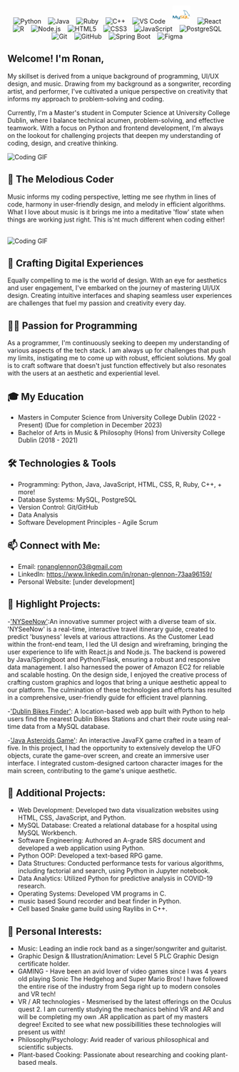 <p align="center">
  <img src="https://upload.wikimedia.org/wikipedia/commons/c/c3/Python-logo-notext.svg" alt="Python" width="40" height="40"/>&nbsp;&nbsp;&nbsp;
  <img src="https://upload.wikimedia.org/wikipedia/en/3/30/Java_programming_language_logo.svg" alt="Java" width="40" height="40"/>&nbsp;&nbsp;&nbsp;
  <img src="https://upload.wikimedia.org/wikipedia/commons/7/73/Ruby_logo.svg" alt="Ruby" width="40" height="40"/>&nbsp;&nbsp;&nbsp;
  <img src="https://upload.wikimedia.org/wikipedia/commons/1/18/ISO_C%2B%2B_Logo.svg" alt="C++" width="40" height="40"/>&nbsp;&nbsp;&nbsp;
  <img src="https://upload.wikimedia.org/wikipedia/commons/2/2d/Visual_Studio_Code_1.18_icon.svg" alt="VS Code" width="40" height="40"/>&nbsp;&nbsp;&nbsp;
  <img src="https://raw.githubusercontent.com/devicons/devicon/master/icons/mysql/mysql-original-wordmark.svg" alt="MySQL" width="40" height="40"/>&nbsp;&nbsp;&nbsp;
  <img src="https://upload.wikimedia.org/wikipedia/commons/a/a7/React-icon.svg" alt="React" width="40" height="40"/>&nbsp;&nbsp;&nbsp;
  <img src="https://www.r-project.org/logo/Rlogo.svg" alt="R" width="40" height="40"/>&nbsp;&nbsp;&nbsp;
  <img src="https://upload.wikimedia.org/wikipedia/commons/d/d9/Node.js_logo.svg" alt="Node.js" width="40" height="40"/>&nbsp;&nbsp;&nbsp;
  <img src="https://upload.wikimedia.org/wikipedia/commons/6/61/HTML5_logo_and_wordmark.svg" alt="HTML5" width="40" height="40"/>&nbsp;&nbsp;&nbsp;
  <img src="https://upload.wikimedia.org/wikipedia/commons/d/d5/CSS3_logo_and_wordmark.svg" alt="CSS3" width="40" height="40"/>&nbsp;&nbsp;&nbsp;
  <img src="https://upload.wikimedia.org/wikipedia/commons/9/99/Unofficial_JavaScript_logo_2.svg" alt="JavaScript" width="40" height="40"/>&nbsp;&nbsp;&nbsp;
  <img src="https://upload.wikimedia.org/wikipedia/commons/2/29/Postgresql_elephant.svg" alt="PostgreSQL" width="40" height="40"/>&nbsp;&nbsp;&nbsp;
  <img src="https://upload.wikimedia.org/wikipedia/commons/e/e0/Git-logo.svg" alt="Git" width="40" height="40"/>&nbsp;&nbsp;&nbsp;
  <img src="https://upload.wikimedia.org/wikipedia/commons/9/91/Octicons-mark-github.svg" alt="GitHub" width="40" height="40"/>&nbsp;&nbsp;&nbsp;
  <img src="https://upload.wikimedia.org/wikipedia/commons/4/44/Spring_Framework_Logo_2018.svg" alt="Spring Boot" width="40" height="40"/>&nbsp;&nbsp;&nbsp;
  <img src="https://upload.wikimedia.org/wikipedia/commons/3/33/Figma-logo.svg" alt="Figma" width="40" height="40"/>&nbsp;&nbsp;&nbsp;
</p>

## Welcome! I'm Ronan, 

My skillset is derived from a unique background of programming, UI/UX design, and music. Drawing from my background as a songwriter, recording artist, and performer, I've cultivated a unique perspective on creativity that informs my approach to problem-solving and coding.

Currently, I'm a Master's student in Computer Science at University College Dublin, where I balance technical acumen, problem-solving, and effective teamwork. With a focus on Python and frontend development, I'm always on the lookout for challenging projects that deepen my understanding of coding, design, and creative thinking.

![Coding GIF](https://media.giphy.com/media/ZVik7pBtu9dNS/giphy.gif)


## 🎸 The Melodious Coder 

Music informs my coding perspective, letting me see rhythm in lines of code, harmony in user-friendly design, and melody in efficient algorithms. What I love about music is it brings me into a meditative 'flow' state when things are working just right. This is'nt much different when coding either!
  
<br>![Coding GIF](https://media.giphy.com/media/1BTQmXz5LNJdu/giphy.gif)

## 🎨 Crafting Digital Experiences

Equally compelling to me is the world of design. With an eye for aesthetics and user engagement, I've embarked on the journey of mastering UI/UX design. Creating intuitive interfaces and shaping seamless user experiences are challenges that fuel my passion and creativity every day. 

## 👨‍💻 Passion for Programming 

As a programmer, I'm continuously seeking to deepen my understanding of various aspects of the tech stack. I am always up for challenges that push my limits, instigating me to come up with robust, efficient solutions. My goal is to craft software that doesn't just function effectively but also resonates with the users at an aesthetic and experiential level.

## 🎓 My Education

- Masters in Computer Science from University College Dublin (2022 - Present) (Due for completion in December 2023)
- Bachelor of Arts in Music & Philosophy (Hons) from University College Dublin (2018 - 2021)

## 🛠️ Technologies & Tools

- Programming: Python, Java, JavaScript, HTML, CSS, R, Ruby, C++, + more!
- Database Systems: MySQL, PostgreSQL
- Version Control: Git/GitHub
- Data Analysis
- Software Development Principles - Agile Scrum

## 📫 Connect with Me:

- Email: ronanglennon03@gmail.com
- LinkedIn: https://www.linkedin.com/in/ronan-glennon-73aa96159/
- Personal Website: [under development]

## 🔗 Highlight Projects:

-['NYSeeNow'](https://github.com/Fei117117/NYSeeNow):An innovative summer project with a diverse team of six. 'NYSeeNow' is a real-time, interactive travel itinerary guide, created to predict 'busyness' levels at various attractions. As the Customer Lead within the front-end team, I led the UI design and wireframing, bringing the user experience to life with React.js and Node.js. The backend is powered by Java/Springboot and Python/Flask, ensuring a robust and responsive data management. I also harnessed the power of Amazon EC2 for reliable and scalable hosting. On the design side, I enjoyed the creative process of crafting custom graphics and logos that bring a unique aesthetic appeal to our platform. The culmination of these technologies and efforts has resulted in a comprehensive, user-friendly guide for efficient travel planning.


-['Dublin Bikes Finder'](https://github.com/finbarallan/Dublin-Bikes-App): A location-based web app built with Python to help users find the nearest Dublin Bikes Stations and chart their route using real-time data from a MySQL database.


-['Java Asteroids Game'](https://github.com/mattx245/Java-Asteroids-Game):  An interactive JavaFX game crafted in a team of five. In this project, I had the opportunity to extensively develop the UFO objects, curate the game-over screen, and create an immersive user interface. I integrated custom-designed cartoon character images for the main screen, contributing to the game's unique aesthetic. 

## 👥 Additional Projects:

- Web Development: Developed two data visualization websites using HTML, CSS, JavaScript, and Python.
- MySQL Database: Created a relational database for a hospital using MySQL Workbench.
- Software Engineering: Authored an A-grade SRS document and developed a web application using Python.
- Python OOP: Developed a text-based RPG game.
- Data Structures: Conducted performance tests for various algorithms, including factorial and search, using Python in Jupyter notebook.
- Data Analytics: Utilized Python for predictive analysis in COVID-19 research.
- Operating Systems: Developed VM programs in C.
- music based Sound recorder and beat finder in Python.
- Cell based Snake game build using Raylibs in C++. 

## 🎼 Personal Interests:

- Music: Leading an indie rock band as a singer/songwriter and guitarist.
- Graphic Design & Illustration/Animation: Level 5 PLC Graphic Design certificate holder.
- GAMING - Have been an avid lover of video games since I was 4 years old playing Sonic The Hedgehog and Super Mario Bros! I have followed the entire rise of the industry from Sega right up to modern consoles and VR tech! 
- VR / AR technologies -  Mesmerised by the latest offerings on the Oculus quest 2. I am currently studying the mechanics behind VR and AR and will be completing my own .AR application as part of my masters degree! Excited to see what new possibillities these technologies will present us with!
- Philosophy/Psychology: Avid reader of various philosophical and scientific subjects.
- Plant-based Cooking: Passionate about researching and cooking plant-based meals.

<!--
**Ronan-G3/Ronan-G3** is a ✨ _special_ ✨ repository because its `README.md` (this file) appears on your GitHub profile.
